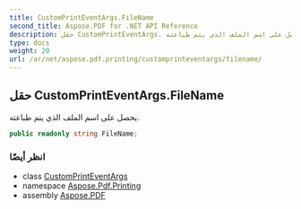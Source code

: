 ```yaml
---
title: CustomPrintEventArgs.FileName
second_title: Aspose.PDF for .NET API Reference
description: حقل CustomPrintEventArgs. يحصل على اسم الملف الذي يتم طباعته
type: docs
weight: 20
url: /ar/net/aspose.pdf.printing/customprinteventargs/filename/
---
```

## حقل CustomPrintEventArgs.FileName

يحصل على اسم الملف الذي يتم طباعته.

```csharp
public readonly string FileName;
```

### انظر أيضًا

* class [CustomPrintEventArgs](../)
* namespace [Aspose.Pdf.Printing](../../../aspose.pdf.printing/)
* assembly [Aspose.PDF](../../../)